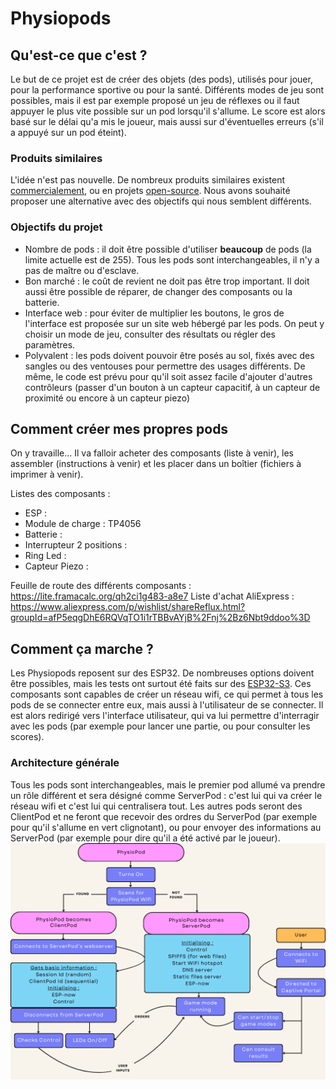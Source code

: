 # Physiopods

## Qu'est-ce que c'est ?
Le but de ce projet est de créer des objets (des pods), utilisés pour jouer, pour la performance sportive ou pour la santé. Différents modes de jeu sont possibles, mais il est par exemple proposé un jeu de réflexes ou il faut appuyer le plus vite possible sur un pod lorsqu'il s'allume. Le score est alors basé sur le délai qu'a mis le joueur, mais aussi sur d'éventuelles erreurs (s'il a appuyé sur un pod éteint).

### Produits similaires
L'idée n'est pas nouvelle. De nombreux produits similaires existent [commercialement](https://www.joueclub.fr/jeux-de-societes/quick-touch-8421134091719.html), ou en projets [open-source](https://github.com/projectswithalex/Reaction-Lights-Training-Module/tree/Version-2).
Nous avons souhaité proposer une alternative avec des objectifs qui nous semblent différents.

### Objectifs du projet
- Nombre de pods : il doit être possible d'utiliser **beaucoup** de pods (la limite actuelle est de 255). Tous les pods sont interchangeables, il n'y a pas de maître ou d'esclave.
- Bon marché : le coût de revient ne doit pas être trop important. Il doit aussi être possible de réparer, de changer des composants ou la batterie.
- Interface web : pour éviter de multiplier les boutons, le gros de l'interface est proposée sur un site web hébergé par les pods. On peut y choisir un mode de jeu, consulter des résultats ou régler des paramètres.
- Polyvalent : les pods doivent pouvoir être posés au sol, fixés avec des sangles ou des ventouses pour permettre des usages différents. De même, le code est prévu pour qu'il soit assez facile d'ajouter d'autres contrôleurs (passer d'un bouton à un capteur capacitif, à un capteur de proximité ou encore à un capteur piezo)

## Comment créer mes propres pods
On y travaille... Il va falloir acheter des composants (liste à venir), les assembler (instructions à venir) et les placer dans un boîtier (fichiers à imprimer à venir).

Listes des composants :
- ESP :
- Module de charge : TP4056
- Batterie :
- Interrupteur 2 positions :
- Ring Led : 
- Capteur Piezo :

Feuille de route des différents composants : https://lite.framacalc.org/qh2ci1g483-a8e7
Liste d'achat AliExpress : https://www.aliexpress.com/p/wishlist/shareReflux.html?groupId=afP5eqgDhE6RQVqTO1i1rTBBvAYjB%2Fnj%2Bz6Nbt9ddoo%3D

## Comment ça marche ?
Les Physiopods reposent sur des ESP32. De nombreuses options doivent être possibles, mais les tests ont surtout été faits sur des [ESP32-S3](https://www.espressif.com/en/products/socs/esp32-s3). Ces composants sont capables de créer un réseau wifi, ce qui permet à tous les pods de se connecter entre eux, mais aussi à l'utilisateur de se connecter. Il est alors redirigé vers l'interface utilisateur, qui va lui permettre d'interragir avec les pods (par exemple pour lancer une partie, ou pour consulter les scores).

### Architecture générale
Tous les pods sont interchangeables, mais le premier pod allumé va prendre un rôle différent et sera désigné comme ServerPod : c'est lui qui va créer le réseau wifi et c'est lui qui centralisera tout. Les autres pods seront des ClientPod et ne feront que recevoir des ordres du ServerPod (par exemple pour qu'il s'allume en vert clignotant), ou pour envoyer des informations au ServerPod (par exemple pour dire qu'il a été activé par le joueur).
![description générale](docs/Overview.png)
